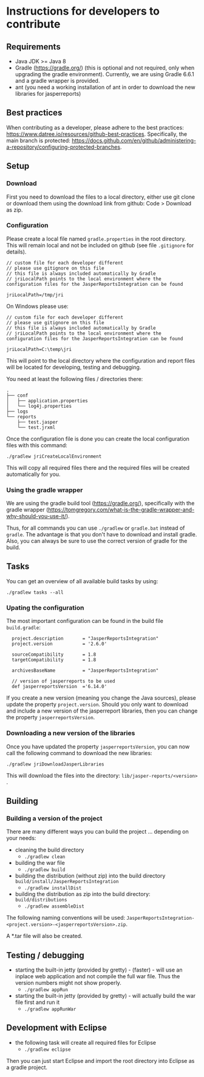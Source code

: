 # Instructions for developers to contribute

## Requirements

* Java JDK >= Java 8
* Gradle (https://gradle.org/) (this is optional and not required, only when upgrading the gradle environment). Currently, we are using Gradle 6.6.1 and a gradle wrapper is provided.
* ant (you need a working installation of ant in order to download the new libraries for jasperreports)

## Best practices

When contributing as a developer, please adhere to the best practices: https://www.datree.io/resources/github-best-practices. 
Specifically, the main branch is protected: https://docs.github.com/en/github/administering-a-repository/configuring-protected-branches.

## Setup

### Download 

First you need to download the files to a local directory, either use git clone or download them using the download link from github: Code > Download as zip. 

### Configuration

Please create a local file named `gradle.properties` in the root directory. This will remain local and not be included on github (see file `.gitignore` for details). 

```
// custom file for each developer different
// please use gitignore on this file
// this file is always included automatically by Gradle
// jriLocalPath points to the local environment where the configuration files for the JasperReportsIntegration can be found

jriLocalPath=/tmp/jri
```

On Windows please use:
```
// custom file for each developer different
// please use gitignore on this file
// this file is always included automatically by Gradle
// jriLocalPath points to the local environment where the configuration files for the JasperReportsIntegration can be found

jriLocalPath=C:\temp\jri
```
This will point to the local directory where the configuration and report files will be located for developing, testing and debugging. 

You need at least the following files / directories there: 
```
.
├── conf
│   ├── application.properties
│   └── log4j.properties
├── logs
└── reports
    ├── test.jasper
    └── test.jrxml
```

Once the configuration file is done you can create the local configuration files with this command: 
```
./gradlew jriCreateLocalEnvironment
```
This will copy all required files there and the required files will be created automatically for you. 

### Using the gradle wrapper

We are using the gradle build tool (https://gradle.org/), specifically with the gradle wrapper (https://tomgregory.com/what-is-the-gradle-wrapper-and-why-should-you-use-it/).

Thus, for all commands you can use `./gradlew` or `gradle.bat` instead of `gradle`. The advantage is that you don't have to download and install gradle. Also, you can always be sure to use the correct version of gradle for the build. 


## Tasks

You can get an overview of all available build tasks by using: 
```
./gradlew tasks --all
```

### Upating the configuration

The most important configuration can be found in the build file `build.gradle`:

```
  project.description       = "JasperReportsIntegration"
  project.version           = '2.6.0'
  
  sourceCompatibility       = 1.8
  targetCompatibility       = 1.8

  archivesBaseName          = "JasperReportsIntegration"

  // version of jasperreports to be used
  def jasperreportsVersion  ='6.14.0'  
```

If you create a new version (meaning you change the Java sources), please update the property `project.version`. Should you only want to download and include a new version of the jasperreport libraries, then you can change the property `jasperreportsVersion`. 

### Downloading a new version of the libraries

Once you have updated the property `jasperreportsVersion`, you can now call the following command to download the new libraries: 

```
./gradlew jriDownloadJasperLibraries
```

This will download the files into the directory: `lib/jasper-reports/<version>` .

## Building

### Building a version of the project

There are many different ways you can build the project ... depending on your needs: 
* cleaning the build directory
    * `./gradlew clean`
* building the war file 
    * `./gradlew build`
* building the distribution (without zip) into the build directory `build/install/JasperReportsIntegration`
    * `./gradlew installDist`
* building the distribution as zip into the build directory: `build/distributions`
    * `./gradlew assembleDist`

The following naming conventions will be used: `JasperReportsIntegration-<project.version>-<jasperreportsVersion>.zip`.

A *.tar file will also be created. 

## Testing / debugging

* starting the built-in jetty (provided by gretty) - (faster) - will use an inplace web application and not compile the full war file. Thus the version numbers might not show properly. 
    * `./gradlew appRun`
* starting the built-in jetty (provided by gretty) - will actually build the war file first and run it
    * `./gradlew appRunWar`

## Development with Eclipse

* the following task will create all required files for Eclipse
    * `./gradlew eclipse`

Then you can just start Eclipse and import the root directory into Eclipse as a gradle project. 



